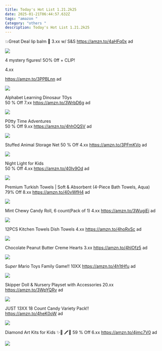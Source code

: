 ```yaml
---
title: Today's Hot List 1.21.2k25
date: 2025-01-21T06:44:57.632Z
tags: "amazon "
Category: "others "
description: Today's Hot List 1.21.2k25
---
```

💥Great Deal  lip balm 💋
 3.xx w/ S&S 
https://amzn.to/4aHFq0x  ad <!--StartFragment-->

![](https://m.media-amazon.com/images/I/71XmdV0-FML._SL1500_.jpg)

<!--StartFragment-->

4 mystery figures! 5O% 0ff + CLlP!

4.xx

https://amzn.to/3PPBLnn ad

<!--EndFragment-->

![](https://m.media-amazon.com/images/I/81wp5SIMWUL._AC_SL1500_.jpg)



Alphabet Learning Dinosaur T0ys\
50 % Off  7.xx
https://amzn.to/3WrbD6g  ad <!--StartFragment-->

![](https://m.media-amazon.com/images/I/71-zNIwCTVL._AC_SL1500_.jpg)

P0tty Time Adventures\
50 % Off   9.xx
https://amzn.to/4hhOQSV  ad <!--StartFragment-->

![](https://m.media-amazon.com/images/I/914Oz1Kr8DL._SL1500_.jpg)



 Stuffed Animal Storage Net 
50 % Off  4.xx
https://amzn.to/3PFmKVo  ad <!--StartFragment-->

![](https://m.media-amazon.com/images/I/61o2-GGGznL._AC_SL1204_.jpg)

Night Light for Kids\
50 % Off    4.xx
https://amzn.to/40Iv9Od  ad <!--StartFragment-->

![](https://m.media-amazon.com/images/I/61jnikNYVfL._AC_SL1500_.jpg)

Premium Turkish Towels | Soft & Absorbent (4-Piece Bath Towels, Aqua)\
79% Off  8.xx
https://amzn.to/40vWfH4  ad <!--StartFragment-->

![](https://m.media-amazon.com/images/I/A1Ai9lkPkcL._AC_SL1500_.jpg)

Mint Chewy Candy Roll,   6 count(Pack of 1) 
4.xx
https://amzn.to/3WugiEj  ad <!--StartFragment-->

![](https://m.media-amazon.com/images/I/81NNIExZ1tL._SL1500_.jpg)

12PCS Kitchen Towels Dish Towels  4.xx
https://amzn.to/4hoRxSc  ad <!--StartFragment-->

![](https://m.media-amazon.com/images/I/81q7QLQ4azL._AC_SL1500_.jpg)

 Chocolate Peanut Butter Creme Hearts  3.xx
https://amzn.to/4hlOfz5  ad <!--StartFragment-->

![](https://m.media-amazon.com/images/I/71mCjBcUT1L._SL1500_.jpg)

S*uper M*ario Toys Family Game!!
  10XX    https://amzn.to/4h1tHfu  ad <!--StartFragment-->

![](https://m.media-amazon.com/images/I/91X927mjSHL._AC_SL1500_.jpg)

Skipper Doll & Nursery Playset with Accessories  20.xx 
https://amzn.to/3WpYQRv  ad<!--StartFragment-->

![](https://m.media-amazon.com/images/I/71iNcQZw1tL._AC_SL1500_.jpg)

JUST 13XX 
18 Count Candy Variety Pack!!\
https://amzn.to/4heK0oW  ad <!--StartFragment-->

![](https://m.media-amazon.com/images/I/91Dq+i8vM+L._SL1500_.jpg)

Diamond Art Kits for Kids ✨🎨  🖍️💎
59 % Off    6.xx
https://amzn.to/4jmc7V0  ad <!--StartFragment-->

![](https://m.media-amazon.com/images/I/61Vz7lGHRML._AC_SL1005_.jpg)

<!--EndFragment-->